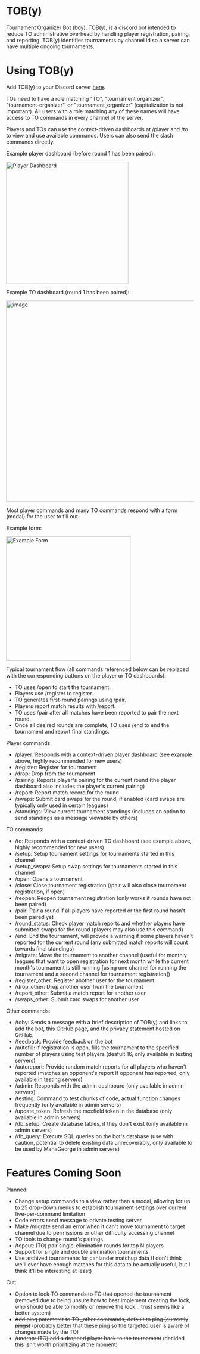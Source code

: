 # TOB(y)
Tournament Organizer Bot (boy), TOB(y), is a discord bot intended to reduce TO administrative overhead by handling player registration, pairing, and reporting. TOB(y) identifies tournaments by channel id so a server can have multiple ongoing tournaments.
# Using TOB(y)
Add TOB(y) to your Discord server [here](https://discord.com/oauth2/authorize?client_id=1253129653250424873&permissions=2147485696&integration_type=0&scope=applications.commands+bot).

TOs need to have a role matching "TO", "tournament organizer", "tournament-organizer", or "tournament_organizer" (capitalization is not important). All users with a role matching any of these names will have access to TO commands in every channel of the server.

Players and TOs can use the context-driven dashboards at /player and /to to view and use available commands. Users can also send the slash commands directly.

Example player dashboard (before round 1 has been paired):

<img width="328" alt="Player Dashboard" src="https://github.com/user-attachments/assets/6cbe47cd-167e-42e2-ad64-4dea35cd8b24">

Example TO dashboard (round 1 has been paired):

<img width="540" alt="image" src="https://github.com/user-attachments/assets/4f8766e3-e928-4e3a-9488-3d95063ca7ad">

Most player commands and many TO commands respond with a form (modal) for the user to fill out.

Example form:

<img width="334" alt="Example Form" src="https://github.com/user-attachments/assets/4da46c2e-196f-4b40-a6f7-7a1b3b3a9a93">

Typical tournament flow (all commands referenced below can be replaced with the corresponding buttons on the player or TO dashboards):

- TO uses /open to start the tournament.
- Players use /register to register.
- TO generates first-round pairings using /pair.
- Players report match results with /report.
- TO uses /pair after all matches have been reported to pair the next round.
- Once all desired rounds are complete, TO uses /end to end the tournament and report final standings.

Player commands:

- /player: Responds with a context-driven player dashboard (see example above, highly recommended for new users)
- /register: Register for tournament
- /drop: Drop from the tournament
- /pairing: Reports player's pairing for the current round (the player dashboard also includes the player's current pairing)
- /report: Report match record for the round
- /swaps: Submit card swaps for the round, if enabled (card swaps are typically only used in certain leagues)
- /standings: View current tournament standings (includes an option to send standings as a message viewable by others)

TO commands:

- /to: Responds with a context-driven TO dashboard (see example above, highly recommended for new users)
- /setup: Setup tournament settings for tournaments started in this channel
- /setup_swaps: Setup swap settings for tournaments started in this channel
- /open: Opens a tournament
- /close: Close tournament registration (/pair will also close tournament registration, if open)
- /reopen: Reopen tournament registration (only works if rounds have not been paired)
- /pair: Pair a round if all players have reported or the first round hasn't been paired yet
- /round_status: Check player match reports and whether players have submitted swaps for the round (players may also use this command)
- /end: End the tournament, will provide a warning if some players haven't reported for the current round (any submitted match reports will count towards final standings)
- /migrate: Move the tournament to another channel (useful for monthly leagues that want to open registration for next month while the current month's tournament is still running [using one channel for running the tournament and a second channel for tournament registration])
- /register_other: Register another user for the tournament
- /drop_other: Drop another user from the tournament
- /report_other: Submit a match report for another user
- /swaps_other: Submit card swaps for another user

Other commands:
- /toby: Sends a message with a brief description of TOB(y) and links to add the bot, this GitHub page, and the privacy statement hosted on GitHub.
- /feedback: Provide feedback on the bot
- /autofill: If registration is open, fills the tournament to the specified number of players using test players (deafult 16, only available in testing servers)
- /autoreport: Provide random match reports for all players who haven't reported (matches an opponent's report if opponent has reported, only available in testing servers)
- /admin: Responds with the admin dashboard (only available in admin servers)
- /testing: Command to test chunks of code, actual function changes frequently (only available in admin servers)
- /update_token: Refresh the moxfield token in the database (only available in admin servers)
- /db_setup: Create database tables, if they don't exist (only available in admin servers)
- /db_query: Execute SQL queries on the bot's database (use with caution, potential to delete existing data unrecoverably, only available to be used by ManaGeorge in admin servers)

# Features Coming Soon
Planned:
- Change setup commands to a view rather than a modal, allowing for up to 25 drop-down menus to establish tournament settings over current five-per-command limitation
- Code errors send message to private testing server
- Make /migrate send an error when it can't move tournament to target channel due to permissions or other difficulty accessing channel
- TO tools to change round's pairings
- /topcut: (TO) pair single-elimination rounds for top N players
- Support for single and double elimination tournaments
- Use archived tournaments for canlander matchup data (I don't think we'll ever have enough matches for this data to be actually useful, but I think it'll be interesting at least)

Cut:
- ~~Option to lock TO commands to TO that opened the tournament~~ (removed due to being unsure how to best implement creating the lock, who should be able to modify or remove the lock... trust seems like a better system)
- ~~Add ping parameter to TO \_other commands, default to ping (currently pings)~~ (probably better that these ping so the targeted user is aware of changes made by the TO)
- ~~/undrop: (TO) add a dropped player back to the tournament~~ (decided this isn't worth prioritizing at the moment)
